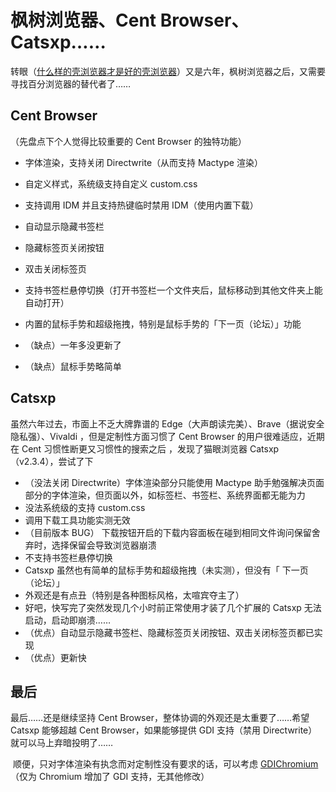 # 枫树浏览器、Cent Browser、Catsxp……
转眼（[什么样的壳浏览器才是好的壳浏览器](https://cloudlet.info/t/369)）又是六年，枫树浏览器之后，又需要寻找百分浏览器的替代者了……

##  Cent Browser 

（先盘点下个人觉得比较重要的 Cent Browser 的独特功能）

- 字体渲染，支持关闭 Directwrite（从而支持 Mactype 渲染）

- 自定义样式，系统级支持自定义 custom.css

- 支持调用 IDM 并且支持热键临时禁用 IDM（使用内置下载）

- 自动显示隐藏书签栏  

- 隐藏标签页关闭按钮  

- 双击关闭标签页  

- 支持书签栏悬停切换（打开书签栏一个文件夹后，鼠标移动到其他文件夹上能自动打开）

- 内置的鼠标手势和超级拖拽，特别是鼠标手势的「下一页（论坛）」功能

- （缺点）一年多没更新了

- （缺点）鼠标手势略简单

##  Catsxp 

  虽然六年过去，市面上不乏大牌靠谱的 Edge（大声朗读完美）、Brave（据说安全隐私强）、Vivaldi ，但是定制性方面习惯了 Cent Browser 的用户很难适应，近期在 Cent 习惯性断更又习惯性的搜索之后 ，发现了猫眼浏览器 Catsxp （v2.3.4），尝试了下

  - （没法关闭 Directwrite）字体渲染部分只能使用 Mactype 助手勉强解决页面部分的字体渲染，但页面以外，如标签栏、书签栏、系统界面都无能为力
  - 没法系统级的支持 custom.css
  - 调用下载工具功能实测无效
  - （目前版本 BUG） 下载按钮开启的下载内容面板在碰到相同文件询问保留舍弃时，选择保留会导致浏览器崩溃
  - 不支持书签栏悬停切换
  - Catsxp 虽然也有简单的鼠标手势和超级拖拽（未实测），但没有「 下一页（论坛）」
  - 外观还是有点丑（特别是各种图标风格，太喧宾夺主了）
  - 好吧，快写完了突然发现几个小时前正常使用才装了几个扩展的 Catsxp 无法启动，启动即崩溃……
  - （优点）自动显示隐藏书签栏、隐藏标签页关闭按钮、双击关闭标签页都已实现
  - （优点）更新快

## 最后

最后……还是继续坚持 Cent Browser，整体协调的外观还是太重要了……希望 Catsxp 能够超越 Cent Browser，如果能够提供 GDI 支持（禁用 Directwrite） 就可以马上弃暗投明了……

​    顺便，只对字体渲染有执念而对定制性没有要求的话，可以考虑  [GDIChromium](https://github.com/GTANAdam/GDIChromium)（仅为 Chromium 增加了 GDI 支持，无其他修改）